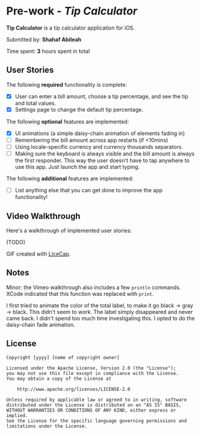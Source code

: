 # Pre-work - *Tip Calculator*

**Tip Calculator** is a tip calculator application for iOS.

Submitted by: **Shahaf Abileah**

Time spent: **3** hours spent in total

## User Stories

The following **required** functionality is complete:

* [x] User can enter a bill amount, choose a tip percentage, and see the tip and total values.
* [x] Settings page to change the default tip percentage.

The following **optional** features are implemented:
* [x] UI animations (a simple daisy-chain animation of elements fading in)
* [ ] Remembering the bill amount across app restarts (if <10mins)
* [ ] Using locale-specific currency and currency thousands separators.
* [ ] Making sure the keyboard is always visible and the bill amount is always the first responder. This way the user doesn't have to tap anywhere to use this app. Just launch the app and start typing.

The following **additional** features are implemented:

- [ ] List anything else that you can get done to improve the app functionality!

## Video Walkthrough 

Here's a walkthrough of implemented user stories:

(TODO)

GIF created with [LiceCap](http://www.cockos.com/licecap/).

## Notes

Minor: the Vimeo walkthrough also includes a few `println` commands.  XCode indicated that this function was replaced with `print`.

I first tried to animate the color of the total label, to make it go black -> gray -> black.  This didn't seem to work.  The label simply disappeared and never came back.  I didn't spend too much time investigating this.  I opted to do the daisy-chain fade animation.

## License

    Copyright [yyyy] [name of copyright owner]

    Licensed under the Apache License, Version 2.0 (the "License");
    you may not use this file except in compliance with the License.
    You may obtain a copy of the License at

        http://www.apache.org/licenses/LICENSE-2.0

    Unless required by applicable law or agreed to in writing, software
    distributed under the License is distributed on an "AS IS" BASIS,
    WITHOUT WARRANTIES OR CONDITIONS OF ANY KIND, either express or implied.
    See the License for the specific language governing permissions and
    limitations under the License.
